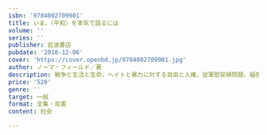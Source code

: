 ```yaml
---
isbn: '9784002709901'
title: いま，〈平和〉を本気で語るには
volume: ''
series: ''
publisher: 岩波書店
pubdate: '2018-12-06'
cover: 'https://cover.openbd.jp/9784002709901.jpg'
author: ノーマ・フィールド／著
description: 戦争と生活と生命，ヘイトと暴力に対する自由と人権，従軍慰安婦問題，福復興等を考察する．
price: '520'
genre: ''
target: 一般
format: 全集・双書
content: 社会

---
```

